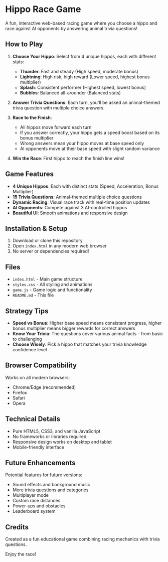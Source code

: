 # Hippo Race Game

A fun, interactive web-based racing game where you choose a hippo and race against AI opponents by answering animal trivia questions!

## How to Play

1. **Choose Your Hippo**: Select from 4 unique hippos, each with different stats:
   - **Thunder**: Fast and steady (High speed, moderate bonus)
   - **Lightning**: High risk, high reward (Lower speed, highest bonus multiplier)
   - **Splash**: Consistent performer (Highest speed, lowest bonus)
   - **Bubbles**: Balanced all-arounder (Balanced stats)

2. **Answer Trivia Questions**: Each turn, you'll be asked an animal-themed trivia question with multiple choice answers.

3. **Race to the Finish**:
   - All hippos move forward each turn
   - If you answer correctly, your hippo gets a speed boost based on its bonus multiplier
   - Wrong answers mean your hippo moves at base speed only
   - AI opponents move at their base speed with slight random variance

4. **Win the Race**: First hippo to reach the finish line wins!

## Game Features

- **4 Unique Hippos**: Each with distinct stats (Speed, Acceleration, Bonus Multiplier)
- **15 Trivia Questions**: Animal-themed multiple choice questions
- **Dynamic Racing**: Visual race track with real-time position updates
- **AI Opponents**: Compete against 3 AI-controlled hippos
- **Beautiful UI**: Smooth animations and responsive design

## Installation & Setup

1. Download or clone this repository
2. Open `index.html` in any modern web browser
3. No server or dependencies required!

## Files

- `index.html` - Main game structure
- `styles.css` - All styling and animations
- `game.js` - Game logic and functionality
- `README.md` - This file

## Strategy Tips

- **Speed vs Bonus**: Higher base speed means consistent progress, higher bonus multiplier means bigger rewards for correct answers
- **Know Your Trivia**: The questions cover various animal facts - from basic to challenging
- **Choose Wisely**: Pick a hippo that matches your trivia knowledge confidence level

## Browser Compatibility

Works on all modern browsers:
- Chrome/Edge (recommended)
- Firefox
- Safari
- Opera

## Technical Details

- Pure HTML5, CSS3, and vanilla JavaScript
- No frameworks or libraries required
- Responsive design works on desktop and tablet
- Mobile-friendly interface

## Future Enhancements

Potential features for future versions:
- Sound effects and background music
- More trivia questions and categories
- Multiplayer mode
- Custom race distances
- Power-ups and obstacles
- Leaderboard system

## Credits

Created as a fun educational game combining racing mechanics with trivia questions.

Enjoy the race!
